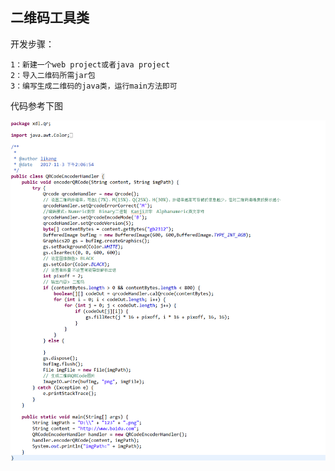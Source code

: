 ## 二维码工具类

开发步骤：

```
1：新建一个web project或者java project
2：导入二维码所需jar包
3：编写生成二维码的java类，运行main方法即可
```

代码参考下图

![img](1YkWZVB.png)